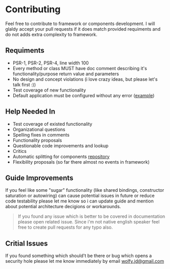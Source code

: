# Contributing
Feel free to contribute to framework or components development. I will glaldy accept your pull requests if it does match provided requiments and do not adds extra complexity to framework.

## Requiments
* PSR-1, PSR-2, PSR-4, line width 100
* Every method or class MUST have doc comment describing it's functionality/purpose return value and parameters
* No design and concept violations (i love crazy ideas, but please let's talk first :))
* Test coverage of new functionality
* Default application must be configured without any error ([example](https://travis-ci.org/spiral/application/jobs/97466657))

## Help Needed In
* Test coverage of existed functionality
* Organizational questions
* Spelling fixes in comments
* Functionality proposals
* Questionable code improvements and lookup
* Critics
* Automatic splitting for components [repository](https://github.com/spiral/components)
* Flexibility proposals (so far there almost no events in framework)

## Guide Improvements
If you feel like some "sugar" functionality (like shared bindings, constructor saturation or autowiring) can cause potential issues in future or reduce code testability please let me know so i can update guide and mention about potential architecture decigions or workarounds.

> If you found any issue which is better to be covered in documentation please open related issue. Since i'm not native english speaker feel free to create pull requests for any typo also.

## Critial Issues
If you found something which should't be there or bug which opens a security hole please let me know immediately by email wolfy.jd@gmail.com

